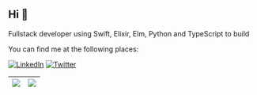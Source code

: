 ## Hi 👋

Fullstack developer using Swift, Elixir, Elm, Python and TypeScript to build

You can find me at the following places:

[![LinkedIn](https://img.shields.io/badge/linkedin-%230077B5.svg?style=for-the-badge&logo=linkedin&logoColor=white)](https://www.linkedin.com/in/charles-thomas-roth/)
[![Twitter](https://img.shields.io/badge/twitter-%231DA1F2.svg?style=for-the-badge&logo=Twitter&logoColor=white)](https://twitter.com/charlieroth_)

| <a href="https://github.com/charlieroth" style="text-decoration: none !important;"><img align="center" src="https://github-readme-stats.vercel.app/api?username=charlieroth&show_icons=true&theme=radical&hide_border=true&count_private=true" /></a> | <a href="https://github.com/charlieroth" style="text-decoration: none !important;"><img align="center" src="https://github-readme-stats.vercel.app/api/top-langs/?username=charlieroth&layout=compact&theme=radical&hide_border=true&count_private=true" /></a> |
| ------------- | ------------- |
